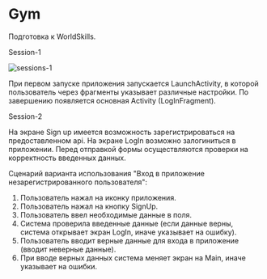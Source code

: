 # Gym

Подготовка к WorldSkills.

Session-1

![sessions-1](https://user-images.githubusercontent.com/62645670/116912692-fe1c3a00-ac61-11eb-9847-c8e7446b3596.jpg)

При первом запуске приложения запускается LaunchActivity, в которой пользователь через фрагменты указывает различные настройки. По завершению появляется основная Activity (LogInFragment).

Session-2

На экране Sign up имеется возможность зарегистрироваться на предоставленном api. На экране LogIn возможно залогиниться в приложении. Перед отправкой формы осуществляются проверки на корректность введенных данных. 

Сценарий варианта использования "Вход в приложение незарегистрированного пользователя":

1. Пользователь нажал на иконку приложения.
2. Пользователь нажал на кнопку SignUp.
3. Пользователь ввел необходимые данные в поля.
4. Система проверила введенные данные (если данные верны, система открывает экран LogIn, иначе указывает на ошибку).
5. Пользователь вводит верные данные для входа в приложение (вводит неверные данные).
6. При вводе верных данных система меняет экран на Main, иначе указывает на ошибки.
